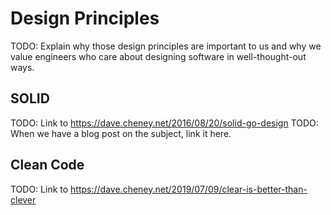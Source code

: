 # Design Principles

TODO: Explain why those design principles are important to us and why we value engineers who care about designing software in well-thought-out ways.

## SOLID

TODO: Link to <https://dave.cheney.net/2016/08/20/solid-go-design>
TODO: When we have a blog post on the subject, link it here.

## Clean Code

TODO: Link to <https://dave.cheney.net/2019/07/09/clear-is-better-than-clever>
